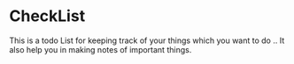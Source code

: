 # CheckList
This is a todo List for keeping track of your things which you want to do ..
It also help you in making notes of important things.
